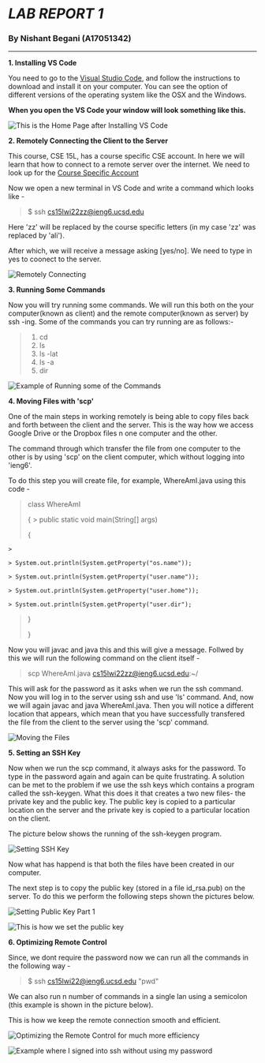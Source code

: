 # _**LAB REPORT 1**_ 
### By Nishant Begani (A17051342)
---

**1. Installing VS Code**

You need to go to the [Visual Studio Code](https://code.visualstudio.com/), and follow the instructions to download and install it on your computer. You can see the option of different versions of the operating system like the OSX and the Windows. 

**When you open the VS Code your window will look something like this.**



![This is the Home Page after Installing VS Code](InstallingVSCode.png)

**2. Remotely Connecting the Client to the Server**

This course, CSE 15L, has a course specific CSE account. In here we will learn that how to connect to a remote server over the internet. 
We need to look up for the [Course Specific Account](https://sdacs.ucsd.edu/~icc/index.php) 


Now we open a new terminal in VS Code and write a command which looks like - 
 
 > $ ssh cs15lwi22zz@ieng6.ucsd.edu 

 Here 'zz' will be replaced by the course specific letters (in my case 'zz' was replaced by 'ali'). 

 After which, we will receive a message asking [yes/no]. We need to type in yes to coonect to the server. 




![Remotely Connecting](RemotelyConnecting.png)


**3. Running Some Commands**

Now you will try running some commands. We will run this both on the your computer(known as client) and the remote computer(known as server) by ssh -ing. 
Some of the commands you can try running are as follows:-

>1. cd 
>2. ls 
>3. ls -lat 
>4. ls -a 
>5. dir

![Example of Running some of the Commands](RunningCommands.png) 

**4. Moving Files with 'scp'** 

One of the main steps in working remotely is being able to copy files back and forth between the client and the server. This is the way how we access Google Drive or the Dropbox files n one computer and the other. 

The command through which transfer the file from one computer to the other is by using 'scp' on the client computer, which without logging into 'ieng6'.  

To do this step you will create file, for example, WhereAmI.java using this code -

>class WhereAmI
>
>{
      >
  >public static void main(String[] args) 
  >
  >{
 >
    >
 >
    > System.out.println(System.getProperty("os.name"));
 >
    > System.out.println(System.getProperty("user.name"));
 >
    > System.out.println(System.getProperty("user.home"));
 > 
    > System.out.println(System.getProperty("user.dir");
 >
 >
 >
  >}
 >
  >
 >
 >}


Now you will javac and java this and this will give a message. Follwed by this we will run the following command on the client itself - 

> scp WhereAmI.java cs15lwi22zz@ieng6.ucsd.edu:~/ 

This will ask for the password as it asks when we run the ssh command. 
Now you will log in to the server using ssh and use 'ls' command. And, now we will again javac and java WhereAmI.java. Then you will notice a different location that appears, which mean that you have successfully transfered the file from the client to the server using the 'scp' command. 

![Moving the Files](MovingFiles1.png) 

**5. Setting an SSH Key** 

Now when we run the scp command, it always asks for the password. To type in the password again and again can be quite frustrating. A solution can be met to the problem if we use the ssh keys which contains a program called the ssh-keygen. 
What this does it that creates a two new files- the private key and the public key. The public key is copied to a particular location on the server and the private key is copied to a particular location on the client.  

The picture below shows the running of the ssh-keygen program. 


![Setting SSH Key](SettingSSHKey1.png) 

Now what has happend is that both the files have been created in our computer. 

The next step is to copy the public key (stored in a file id_rsa.pub) on the server. To do this we perform the following steps shown the pictures below. 

![Setting Public Key Part 1](SettingSSHKey2.png) 

![This is how we set the public key](SettingSSHKey3.png) 


**6. Optimizing Remote Control** 

Since, we dont require the password now we can run all the commands in the following way - 

> $ ssh cs15lwi22@ieng6.ucsd.edu "pwd"

We can also run n number of commands in a single lan using a semicolon (this example is shown in the picture below). 

This is how we keep the remote connection smooth and efficient. 


![Optimizing the Remote Control for much more efficiency](OptimizingRemoteControl1.png) 

![Example where I signed into ssh without using my password](SmoothRemoteControl.png) 

